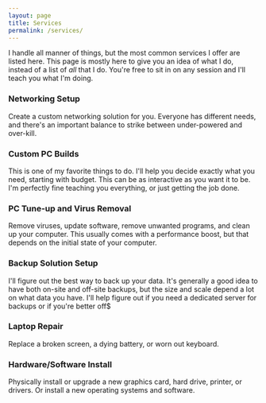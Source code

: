 ```yaml
---
layout: page
title: Services
permalink: /services/
---
```


I handle all manner of things, but the most common services I offer are listed here. This page is mostly here to give you an idea of what I do, instead of a list of <em>all</em> that I do. You're free to sit in on any session and I'll teach you what I'm doing.

### Networking Setup
Create a custom networking solution for you. Everyone has different needs, and there's an important balance to strike between under-powered and over-kill.

### Custom PC Builds
This is one of my favorite things to do. I'll help you decide exactly what you need, starting with budget. This can be as interactive as you want it to be. I'm perfectly fine teaching you everything, or just getting the job done.

### PC Tune-up and Virus Removal
Remove viruses, update software, remove unwanted programs, and clean up your computer. This usually comes with a performance boost, but that depends on the initial state of your computer.

### Backup Solution Setup
I'll figure out the best way to back up your data. It's generally a good idea to have both on-site and off-site backups, but the size and scale depend a lot on what data you have. I'll help figure out if you need a dedicated server for backups or if you're better off$

### Laptop Repair
Replace a broken screen, a dying battery, or  worn out keyboard.

### Hardware/Software Install
Physically install or upgrade a new graphics card, hard drive, printer, or drivers. Or install a new operating systems and software.
